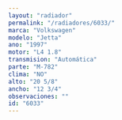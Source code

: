 ```yaml
---
layout: "radiador"
permalink: "/radiadores/6033/"
marca: "Volkswagen"
modelo: "Jetta"
ano: "1997"
motor: "L4 1.8"
transmision: "Automática"
parte: "M-782"
clima: "NO"
alto: "20 5/8"
ancho: "12 3/4"
observaciones: ""
id: "6033"
---
```


